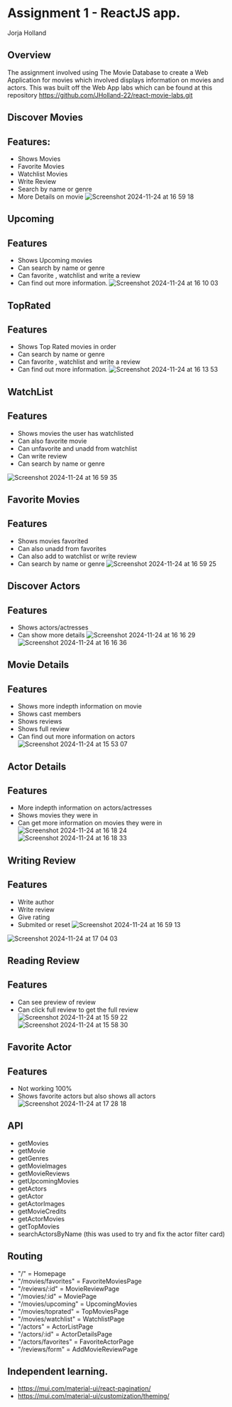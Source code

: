 # Assignment 1 - ReactJS app.
Jorja Holland
## Overview 
The assignment involved using The Movie Database to create a Web Application for movies which involved displays information on movies and actors. This was built off the Web App labs which can be found at this repository https://github.com/JHolland-22/react-movie-labs.git



## Discover Movies
## Features:
+ Shows Movies
+ Favorite Movies
+ Watchlist Movies
+ Write Review
+ Search by name or genre
+ More Details on movie
![Screenshot 2024-11-24 at 16 59 18](https://github.com/user-attachments/assets/42e3e70a-9917-4f9b-876f-08d1f0df53fa)


## Upcoming
## Features
+ Shows Upcoming movies 
+ Can search by name or genre
+ Can favorite , watchlist and write a review 
+ Can find out more information.
![Screenshot 2024-11-24 at 16 10 03](https://github.com/user-attachments/assets/f538ec7f-4445-423a-9e27-46b072633a10)


## TopRated
## Features
+ Shows Top Rated movies in order 
+ Can search by name or genre
+ Can favorite , watchlist and write a review 
+ Can find out more information.
![Screenshot 2024-11-24 at 16 13 53](https://github.com/user-attachments/assets/94da22b5-3587-4bfe-86a5-5988841016b4)


## WatchList
## Features
+ Shows movies the user has watchlisted
+ Can also favorite movie
+ Can unfavorite and unadd from watchlist
+ Can write review
+ Can search by name or genre

![Screenshot 2024-11-24 at 16 59 35](https://github.com/user-attachments/assets/8a2a2ee3-98df-4a76-8787-407b84928a47)

## Favorite Movies
## Features
+ Shows movies favorited
+ Can also unadd from favorites
+ Can also add to watchlist or write review
+ Can search by name or genre
![Screenshot 2024-11-24 at 16 59 25](https://github.com/user-attachments/assets/d8f5f30b-955b-41ae-a481-810963f2c2e5)

## Discover Actors
## Features
+ Shows actors/actresses
+ Can show more details
![Screenshot 2024-11-24 at 16 16 29](https://github.com/user-attachments/assets/c92ab00a-8804-4b9f-9543-c4981c7e11dc)
![Screenshot 2024-11-24 at 16 16 36](https://github.com/user-attachments/assets/94e0992f-85de-47a6-ae21-568e07c457bc)

## Movie Details
## Features
+ Shows more indepth information on movie
+ Shows cast members 
+ Shows reviews
+ Shows full review 
+ Can find out more information on actors
![Screenshot 2024-11-24 at 15 53 07](https://github.com/user-attachments/assets/ed953676-b0fb-462c-896d-4dfe2bf2b24f)

## Actor Details
## Features
+ More indepth information on actors/actresses
+ Shows movies they were in
+ Can get more information on movies they were in
![Screenshot 2024-11-24 at 16 18 24](https://github.com/user-attachments/assets/3649c809-c9d8-4cca-bbeb-2ae65943cb89)
![Screenshot 2024-11-24 at 16 18 33](https://github.com/user-attachments/assets/c431e505-f394-438a-861b-3a0f69e28758)

## Writing Review 
## Features
+ Write author
+ Write review 
+ Give rating 
+ Submited or reset
![Screenshot 2024-11-24 at 16 59 13](https://github.com/user-attachments/assets/dd62ec8c-2b93-4d45-a935-1cd86125a63b)

![Screenshot 2024-11-24 at 17 04 03](https://github.com/user-attachments/assets/416983a9-396f-4134-8471-22ba4328c343)

## Reading Review 
## Features
+ Can see preview of review
+ Can click full review to get the full review
![Screenshot 2024-11-24 at 15 59 22](https://github.com/user-attachments/assets/ec40ea9d-c0e6-4bed-8b9c-7c0eec3f6e4e)
![Screenshot 2024-11-24 at 15 58 30](https://github.com/user-attachments/assets/daf990f7-c1bb-46f1-8c42-44d4f6215665)


## Favorite Actor
## Features 
+ Not working 100% 
+ Shows favorite actors but also shows all actors
![Screenshot 2024-11-24 at 17 28 18](https://github.com/user-attachments/assets/1316070b-2d45-446a-8a9a-ef85b2bf6b88)

## API 
+ getMovies
+ getMovie
+ getGenres
+ getMovieImages
+ getMovieReviews
+ getUpcomingMovies
+ getActors
+ getActor
+ getActorImages
+ getMovieCredits
+ getActorMovies
+ getTopMovies
+ searchActorsByName (this was used to try and fix the actor filter card)

## Routing
+ "/" = Homepage
+ "/movies/favorites" = FavoriteMoviesPage
+ "/reviews/:id" = MovieReviewPage
+ "/movies/:id" = MoviePage
+ "/movies/upcoming" = UpcomingMovies
+ "/movies/toprated" = TopMoviesPage
+ "/movies/watchlist" = WatchlistPage
+ "/actors" = ActorListPage
+ "/actors/:id" = ActorDetailsPage
+ "/actors/favorites" = FavoriteActorPage
+ "/reviews/form" = AddMovieReviewPage 



## Independent learning.
+ https://mui.com/material-ui/react-pagination/ 
+ https://mui.com/material-ui/customization/theming/



